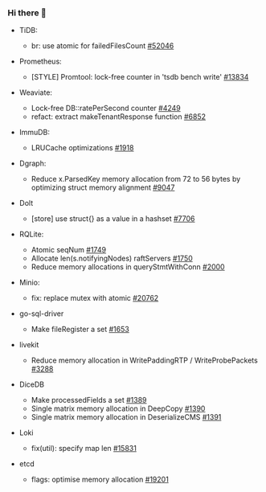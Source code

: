 ### Hi there 👋

- TiDB:
   - br: use atomic for failedFilesCount [#52046](https://github.com/pingcap/tidb/pull/52046)

- Prometheus:
   - [STYLE] Promtool: lock-free counter in 'tsdb bench write' [#13834](https://github.com/prometheus/prometheus/pull/13834)

- Weaviate:
   - Lock-free DB::ratePerSecond counter [#4249](https://github.com/weaviate/weaviate/pull/4249)
   - refact: extract makeTenantResponse function [#6852](https://github.com/weaviate/weaviate/pull/6852)

- ImmuDB:
   - LRUCache optimizations [#1918](https://github.com/codenotary/immudb/pull/1918)

- Dgraph:
   - Reduce x.ParsedKey memory allocation from 72 to 56 bytes by optimizing struct memory alignment [#9047](https://github.com/dgraph-io/dgraph/pull/9047)

- Dolt
   - [store] use struct{} as a value in a hashset [#7706](https://github.com/dolthub/dolt/pull/7706)

- RQLite:
   - Atomic seqNum [#1749](https://github.com/rqlite/rqlite/pull/1749)
   - Allocate len(s.notifyingNodes) raftServers [#1750](https://github.com/rqlite/rqlite/pull/1750)
   - Reduce memory allocations in queryStmtWithConn [#2000](https://github.com/rqlite/rqlite/pull/2000)

- Minio:
   - fix: replace mutex with atomic [#20762](https://github.com/minio/minio/pull/20762#event-15649234409)

- go-sql-driver
   - Make fileRegister a set [#1653](https://github.com/go-sql-driver/mysql/pull/1653)
 
- livekit
   - Reduce memory allocation in WritePaddingRTP / WriteProbePackets [#3288](https://github.com/livekit/livekit/pull/3288)

- DiceDB
   - Make processedFields a set [#1389](https://github.com/DiceDB/dice/pull/1389)
   - Single matrix memory allocation in DeepCopy [#1390](https://github.com/DiceDB/dice/pull/1390)
   - Single matrix memory allocation in DeserializeCMS [#1391](https://github.com/DiceDB/dice/pull/1391)

- Loki
   -  fix(util): specify map len [#15831](https://github.com/grafana/loki/pull/15831)
 
- etcd
   -  flags: optimise memory allocation [#19201](https://github.com/etcd-io/etcd/pull/19201)
